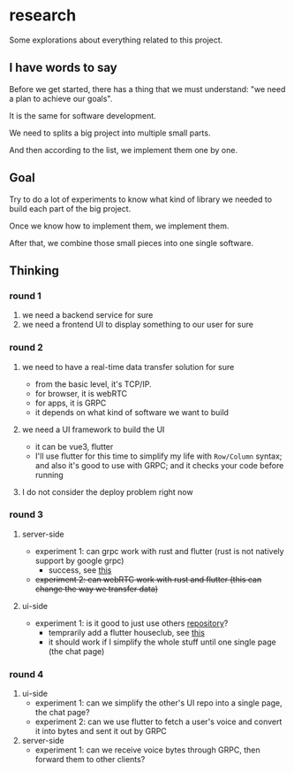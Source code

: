# research
Some explorations about everything related to this project.


## I have words to say
Before we get started, there has a thing that we must understand: "we need a plan to achieve our goals".

It is the same for software development.

We need to splits a big project into multiple small parts.

And then according to the list, we implement them one by one.

## Goal
Try to do a lot of experiments to know what kind of library we needed to build each part of the big project.

Once we know how to implement them, we implement them.

After that, we combine those small pieces into one single software.

## Thinking
### round 1
1. we need a backend service for sure
2. we need a frontend UI to display something to our user for sure

### round 2
1. we need to have a real-time data transfer solution for sure
    - from the basic level, it's TCP/IP.
    - for browser, it is webRTC
    - for apps, it is GRPC
    - it depends on what kind of software we want to build

2. we need a UI framework to build the UI
    - it can be vue3, flutter
    - I'll use flutter for this time to simplify my life with `Row/Column` syntax; and also it's good to use with GRPC; and it checks your code before running

3. I do not consider the deploy problem right now

### round 3
1. server-side
    - experiment 1: can grpc work with rust and flutter (rust is not natively support by google grpc)
        - success, see [this](2022/1.tonic+flutter+grpc)
    - ~~experiment 2: can webRTC work with rust and flutter (this can change the way we transfer data)~~

2. ui-side
    - experiment 1: is it good to just use others [repository](https://github.com/PuzzleLeaf/flutter_clubhouse_ui_clone)?
        - temprarily add a flutter houseclub, see [this](2022/2.houseclub_test)
        - it should work if I simplify the whole stuff until one single page (the chat page)

### round 4
1. ui-side
    - experiment 1: can we simplify the other's UI repo into a single page, the chat page?
    - experiment 2: can we use flutter to fetch a user's voice and convert it into bytes and sent it out by GRPC
1. server-side
    - experiment 1: can we receive voice bytes through GRPC, then forward them to other clients?